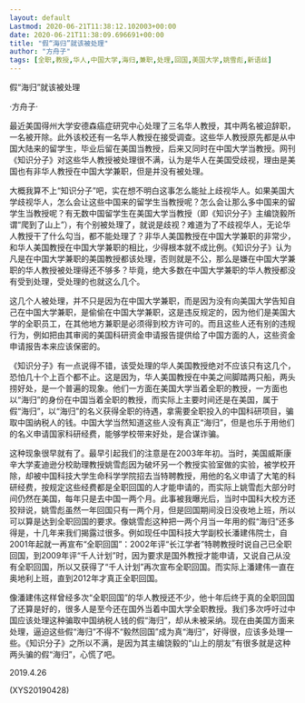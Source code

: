 ```yaml
---
layout: default
Lastmod: 2020-06-21T11:38:12.102003+00:00
date: 2020-06-21T11:38:09.696691+00:00
title: "假“海归”就该被处理"
author: "方舟子"
tags: [全职,教授,华人,中国大学,海归,兼职,处理,回国,美国大学,姚雪彪,新语丝]
---
```


假“海归”就该被处理

·方舟子·

最近美国得州大学安德森癌症研究中心处理了三名华人教授，其中两名被迫辞职，一名被开除。此外该校还有一名华人教授在接受调查。这些华人教授原先都是从中国大陆来的留学生，毕业后留在美国当教授，后来又同时在中国大学当教授。网刊《知识分子》对这些华人教授被处理很不满，认为是华人在美国受歧视，理由是美国也有非华人教授在中国大学兼职，但是并没有被处理。

大概我算不上“知识分子”吧，实在想不明白这事怎么能扯上歧视华人。如果美国大学歧视华人，怎么会让这些中国来的留学生当教授呢？怎么会让那么多中国来的留学生当教授呢？有无数中国留学生在美国大学当教授（即《知识分子》主编饶毅所谓“爬到了山上”），有个别被处理了，就说是歧视？难道为了不歧视华人，无论华人教授干了什么勾当，都不能处理了？非华人美国教授在中国大学兼职的非常少，和华人美国教授在中国大学兼职的相比，少得根本就不成比例。《知识分子》认为凡是在中国大学兼职的美国教授都该处理，否则就是不公，那么是嫌在中国大学兼职的华人教授被处理得还不够多？毕竟，绝大多数在中国大学兼职的华人教授都没有受到处理，受处理的也就这么几个。

这几个人被处理，并不只是因为在中国大学兼职，而是因为没有向美国大学告知自己在中国大学兼职，是偷偷在中国大学兼职，这是违反规定的，因为他们是美国大学的全职员工，在其他地方兼职是必须得到校方许可的。而且这些人还有别的违规行为，例如把由其审阅的美国科研资金申请报告提供给了中国方面的人，这些资金申请报告本来应该保密的。

《知识分子》有一点说得不错，该受处理的华人美国教授绝对不应该只有这几个，恐怕几十个上百个都不止。这是因为，华人美国教授在中美之间脚踏两只船，两头捞好处，是一个普遍的现象。他们一方面在美国大学当着全职的教授，一方面也以“海归”的身份在中国当着全职的教授，而实际上主要时间还是在美国，属于假“海归”，以“海归”的名义获得全职的待遇，拿需要全职投入的中国科研项目，骗取中国纳税人的钱。中国大学当然知道这些人没有真正“海归”，但是也乐于用他们的名义申请国家科研经费，能够学校带来好处，是合谋诈骗。

这种现象很早就有了。最早引起我们的注意是在2003年年初。当时，美国威斯康辛大学麦迪逊分校助理教授姚雪彪因为破坏另一个教授实验室做的实验，被学校开除，却被中国科技大学生命科学学院招去当特聘教授，用他的名义申请了大笔的科研经费，按规定这些经费都是全职回国的人才能申请的，而实际上姚雪彪大部分时间仍然在美国，每年只是去中国一两个月。此事被我曝光后，当时中国科大校方还狡辩说，姚雪彪虽然一年回国只有一两个月，但是回国期间没日没夜地上班，所以可以算是达到全职回国的要求。像姚雪彪这种把一两个月当一年用的假“海归”还多得是，十几年来我们揭露过很多。例如现任中国科技大学副校长潘建伟院士，自2001年起就一再宣布“全职回国”：2002年评“长江学者”特聘教授时说自己已全职回国，到2009年评“千人计划”时，因为要求是国外教授才能申请，又说自己从没有全职回国，所以又获得了“千人计划”再次宣布全职回国。而实际上潘建伟一直在奥地利上班，直到2012年才真正全职回国。

像潘建伟这样曾经多次“全职回国”的华人教授还不少，他十年后终于真的全职回国了还算是好的，很多人是至今还在国外当着中国大学全职教授。我们多次呼吁过中国应该处理这种骗取中国纳税人钱的假“海归”，却从未被采纳。现在由美国方面来处理，逼迫这些假“海归”不得不“毅然回国”成为真“海归”，好得很，应该多处理一些。《知识分子》之所以不满，是因为其主编饶毅的“山上的朋友”有很多就是这种两头骗的假“海归”，心慌了吧。

2019.4.26

(XYS20190428)

